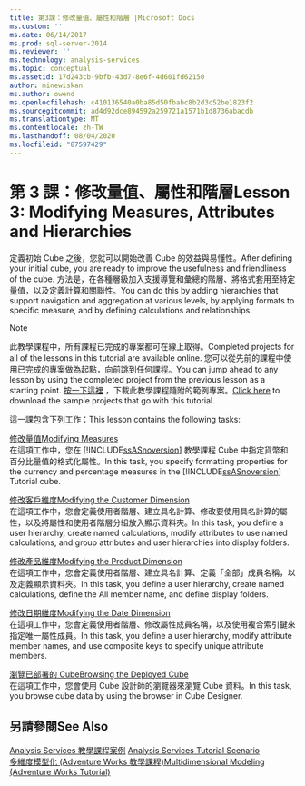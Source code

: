 ```yaml
---
title: 第3課：修改量值、屬性和階層 |Microsoft Docs
ms.custom: ''
ms.date: 06/14/2017
ms.prod: sql-server-2014
ms.reviewer: ''
ms.technology: analysis-services
ms.topic: conceptual
ms.assetid: 17d243cb-9bfb-43d7-8e6f-4d601fd62150
author: minewiskan
ms.author: owend
ms.openlocfilehash: c410136540a0ba85d50fbabc8b2d3c52be1823f2
ms.sourcegitcommit: ad4d92dce894592a259721a1571b1d8736abacdb
ms.translationtype: MT
ms.contentlocale: zh-TW
ms.lasthandoff: 08/04/2020
ms.locfileid: "87597429"
---
```

# <a name="lesson-3-modifying-measures-attributes-and-hierarchies"></a><span data-ttu-id="f2b53-102">第 3 課：修改量值、屬性和階層</span><span class="sxs-lookup"><span data-stu-id="f2b53-102">Lesson 3: Modifying Measures, Attributes and Hierarchies</span></span>
  <span data-ttu-id="f2b53-103">定義初始 Cube 之後，您就可以開始改善 Cube 的效益與易懂性。</span><span class="sxs-lookup"><span data-stu-id="f2b53-103">After defining your initial cube, you are ready to improve the usefulness and friendliness of the cube.</span></span> <span data-ttu-id="f2b53-104">方法是，在各種層級加入支援導覽和彙總的階層、將格式套用至特定量值，以及定義計算和關聯性。</span><span class="sxs-lookup"><span data-stu-id="f2b53-104">You can do this by adding hierarchies that support navigation and aggregation at various levels, by applying formats to specific measure, and by defining calculations and relationships.</span></span>  
  
> [!NOTE]  
>  <span data-ttu-id="f2b53-105">此教學課程中，所有課程已完成的專案都可在線上取得。</span><span class="sxs-lookup"><span data-stu-id="f2b53-105">Completed projects for all of the lessons in this tutorial are available online.</span></span> <span data-ttu-id="f2b53-106">您可以從先前的課程中使用已完成的專案做為起點，向前跳到任何課程。</span><span class="sxs-lookup"><span data-stu-id="f2b53-106">You can jump ahead to any lesson by using the completed project from the previous lesson as a starting point.</span></span> <span data-ttu-id="f2b53-107">[按一下這裡](https://go.microsoft.com/fwlink/?LinkID=221866) ，下載此教學課程隨附的範例專案。</span><span class="sxs-lookup"><span data-stu-id="f2b53-107">[Click here](https://go.microsoft.com/fwlink/?LinkID=221866) to download the sample projects that go with this tutorial.</span></span>  
  
 <span data-ttu-id="f2b53-108">這一課包含下列工作：</span><span class="sxs-lookup"><span data-stu-id="f2b53-108">This lesson contains the following tasks:</span></span>  
  
 [<span data-ttu-id="f2b53-109">修改量值</span><span class="sxs-lookup"><span data-stu-id="f2b53-109">Modifying Measures</span></span>](lesson-3-1-modifying-measures.md)  
 <span data-ttu-id="f2b53-110">在這項工作中，您在 [!INCLUDE[ssASnoversion](../includes/ssasnoversion-md.md)] 教學課程 Cube 中指定貨幣和百分比量值的格式化屬性。</span><span class="sxs-lookup"><span data-stu-id="f2b53-110">In this task, you specify formatting properties for the currency and percentage measures in the [!INCLUDE[ssASnoversion](../includes/ssasnoversion-md.md)] Tutorial cube.</span></span>  
  
 [<span data-ttu-id="f2b53-111">修改客戶維度</span><span class="sxs-lookup"><span data-stu-id="f2b53-111">Modifying the Customer Dimension</span></span>](lesson-3-2-modifying-the-customer-dimension.md)  
 <span data-ttu-id="f2b53-112">在這項工作中，您會定義使用者階層、建立具名計算、修改要使用具名計算的屬性，以及將屬性和使用者階層分組放入顯示資料夾。</span><span class="sxs-lookup"><span data-stu-id="f2b53-112">In this task, you define a user hierarchy, create named calculations, modify attributes to use named calculations, and group attributes and user hierarchies into display folders.</span></span>  
  
 [<span data-ttu-id="f2b53-113">修改產品維度</span><span class="sxs-lookup"><span data-stu-id="f2b53-113">Modifying the Product Dimension</span></span>](lesson-3-3-modifying-the-product-dimension.md)  
 <span data-ttu-id="f2b53-114">在這項工作中，您會定義使用者階層、建立具名計算、定義「全部」成員名稱，以及定義顯示資料夾。</span><span class="sxs-lookup"><span data-stu-id="f2b53-114">In this task, you define a user hierarchy, create named calculations, define the All member name, and define display folders.</span></span>  
  
 [<span data-ttu-id="f2b53-115">修改日期維度</span><span class="sxs-lookup"><span data-stu-id="f2b53-115">Modifying the Date Dimension</span></span>](lesson-3-4-modifying-the-date-dimension.md)  
 <span data-ttu-id="f2b53-116">在這項工作中，您會定義使用者階層、修改屬性成員名稱，以及使用複合索引鍵來指定唯一屬性成員。</span><span class="sxs-lookup"><span data-stu-id="f2b53-116">In this task, you define a user hierarchy, modify attribute member names, and use composite keys to specify unique attribute members.</span></span>  
  
 [<span data-ttu-id="f2b53-117">瀏覽已部署的 Cube</span><span class="sxs-lookup"><span data-stu-id="f2b53-117">Browsing the Deployed Cube</span></span>](lesson-3-5-browsing-the-deployed-cube.md)  
 <span data-ttu-id="f2b53-118">在這項工作中，您會使用 Cube 設計師的瀏覽器來瀏覽 Cube 資料。</span><span class="sxs-lookup"><span data-stu-id="f2b53-118">In this task, you browse cube data by using the browser in Cube Designer.</span></span>  
  
## <a name="see-also"></a><span data-ttu-id="f2b53-119">另請參閱</span><span class="sxs-lookup"><span data-stu-id="f2b53-119">See Also</span></span>  
 <span data-ttu-id="f2b53-120">[Analysis Services 教學課程案例](analysis-services-tutorial-scenario.md) </span><span class="sxs-lookup"><span data-stu-id="f2b53-120">[Analysis Services Tutorial Scenario](analysis-services-tutorial-scenario.md) </span></span>  
 [<span data-ttu-id="f2b53-121">多維度模型化 &#40;Adventure Works 教學課程&#41;</span><span class="sxs-lookup"><span data-stu-id="f2b53-121">Multidimensional Modeling &#40;Adventure Works Tutorial&#41;</span></span>](multidimensional-modeling-adventure-works-tutorial.md)  
  
  
